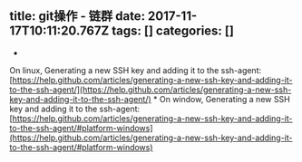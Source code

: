 title: git操作 - 链群
date: 2017-11-17T10:11:20.767Z
tags: []
categories: []
---
* 
On linux, Generating a new SSH key and adding it to the ssh-agent: [https://help.github.com/articles/generating-a-new-ssh-key-and-adding-it-to-the-ssh-agent/](https://help.github.com/articles/generating-a-new-ssh-key-and-adding-it-to-the-ssh-agent/)
* 
On window, Generating a new SSH key and adding it to the ssh-agent: [https://help.github.com/articles/generating-a-new-ssh-key-and-adding-it-to-the-ssh-agent/#platform-windows](https://help.github.com/articles/generating-a-new-ssh-key-and-adding-it-to-the-ssh-agent/#platform-windows)